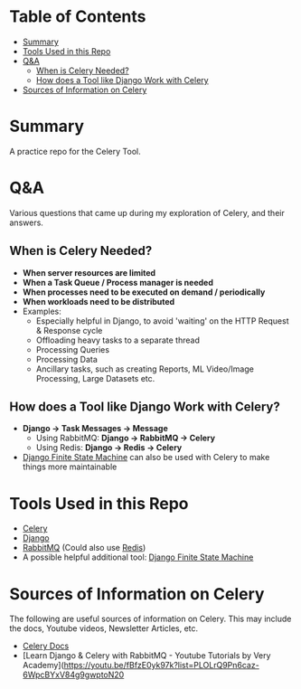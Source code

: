 # Table of Contents
* [Summary](#summary)
* [Tools Used in this Repo](#tools-used-in-this-repo)
* [Q&A](#qa)
  * [When is Celery Needed?](#when-is-celery-needed)
  * [How does a Tool like Django Work with Celery](#how-does-a-tool-like-django-work-with-celery)
* [Sources of Information on Celery](#sources-of-information-on-celery)

# Summary
A practice repo for the Celery Tool.

# Q&A
Various questions that came up during my exploration of Celery, and their answers.

## When is Celery Needed?
* **When server resources are limited**
* **When a Task Queue / Process manager is needed**
* **When processes need to be executed on demand / periodically**
* **When workloads need to be distributed**
* Examples:
  * Especially helpful in Django, to avoid 'waiting' on the HTTP Request & Response cycle
  * Offloading heavy tasks to a separate thread
  * Processing Queries
  * Processing Data
  * Ancillary tasks, such as creating Reports, ML Video/Image Processing, Large Datasets etc.

## How does a Tool like Django Work with Celery?
* **Django -> Task Messages -> Message**
  *  Using RabbitMQ: **Django -> RabbitMQ -> Celery**
  *  Using Redis: **Django -> Redis -> Celery**
* [Django Finite State Machine](https://github.com/viewflow/django-fsm) can also be used with Celery to make things more maintainable
 
# Tools Used in this Repo
* [Celery](https://docs.celeryq.dev/en/stable/getting-started/introduction.html)
* [Django](https://www.djangoproject.com/)
* [RabbitMQ](https://www.rabbitmq.com/) (Could also use [Redis](https://redis.io/))
* A possible helpful additional tool: [Django Finite State Machine](https://github.com/viewflow/django-fsm)

# Sources of Information on Celery
The following are useful sources of information on Celery. This may include the docs, Youtube videos, Newsletter Articles, etc.
* [Celery Docs](https://docs.celeryq.dev/en/stable/getting-started/introduction.html)
* [Learn Django & Celery with RabbitMQ - Youtube Tutorials by Very Academy](https://youtu.be/fBfzE0yk97k?list=PLOLrQ9Pn6caz-6WpcBYxV84g9gwptoN20
